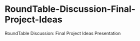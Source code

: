 # RoundTable-Discussion-Final-Project-Ideas
RoundTable Discussion: Final Project Ideas Presentation
